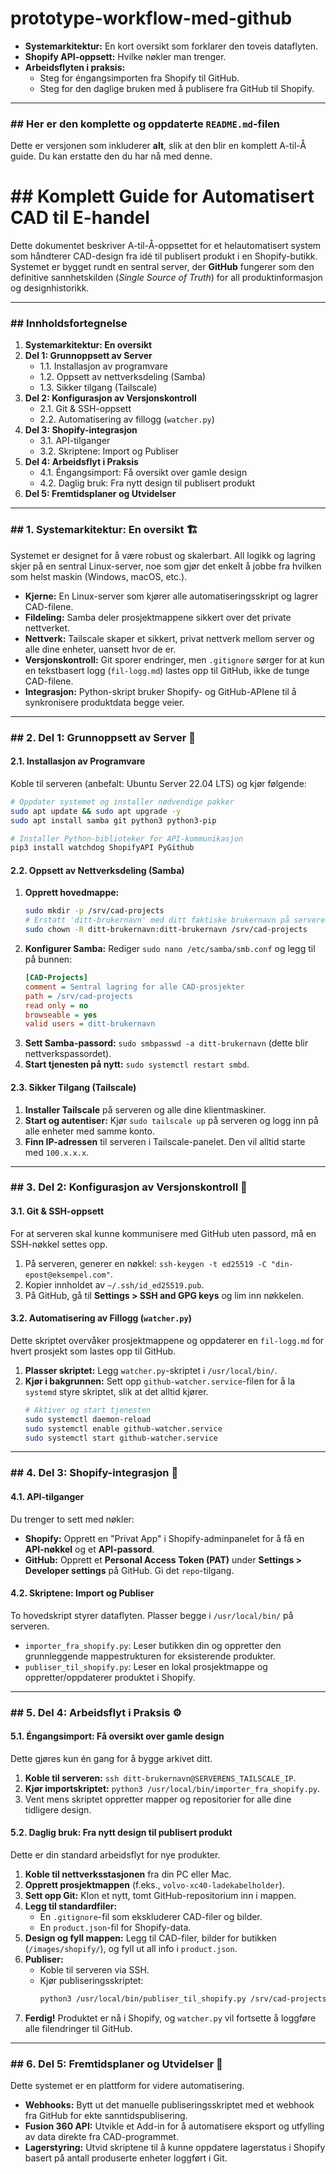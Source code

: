 # prototype-workflow-med-github

  * **Systemarkitektur:** En kort oversikt som forklarer den toveis dataflyten.
  * **Shopify API-oppsett:** Hvilke nøkler man trenger.
  * **Arbeidsflyten i praksis:**
      * Steg for éngangsimporten fra Shopify til GitHub.
      * Steg for den daglige bruken med å publisere fra GitHub til Shopify.

-----

### \#\# Her er den komplette og oppdaterte `README.md`-filen

Dette er versjonen som inkluderer **alt**, slik at den blir en komplett A-til-Å guide. Du kan erstatte den du har nå med denne.

# \#\# Komplett Guide for Automatisert CAD til E-handel

Dette dokumentet beskriver A-til-Å-oppsettet for et helautomatisert system som håndterer CAD-design fra idé til publisert produkt i en Shopify-butikk. Systemet er bygget rundt en sentral server, der **GitHub** fungerer som den definitive sannhetskilden (*Single Source of Truth*) for all produktinformasjon og designhistorikk.

-----

### \#\# Innholdsfortegnelse

1.  **Systemarkitektur: En oversikt**
2.  **Del 1: Grunnoppsett av Server**
      * 1.1. Installasjon av programvare
      * 1.2. Oppsett av nettverksdeling (Samba)
      * 1.3. Sikker tilgang (Tailscale)
3.  **Del 2: Konfigurasjon av Versjonskontroll**
      * 2.1. Git & SSH-oppsett
      * 2.2. Automatisering av fillogg (`watcher.py`)
4.  **Del 3: Shopify-integrasjon**
      * 3.1. API-tilganger
      * 3.2. Skriptene: Import og Publiser
5.  **Del 4: Arbeidsflyt i Praksis**
      * 4.1. Éngangsimport: Få oversikt over gamle design
      * 4.2. Daglig bruk: Fra nytt design til publisert produkt
6.  **Del 5: Fremtidsplaner og Utvidelser**

-----

### \#\# 1. Systemarkitektur: En oversikt 🏗️

Systemet er designet for å være robust og skalerbart. All logikk og lagring skjer på en sentral Linux-server, noe som gjør det enkelt å jobbe fra hvilken som helst maskin (Windows, macOS, etc.).

  * **Kjerne:** En Linux-server som kjører alle automatiseringsskript og lagrer CAD-filene.
  * **Fildeling:** Samba deler prosjektmappene sikkert over det private nettverket.
  * **Nettverk:** Tailscale skaper et sikkert, privat nettverk mellom server og alle dine enheter, uansett hvor de er.
  * **Versjonskontroll:** Git sporer endringer, men `.gitignore` sørger for at kun en tekstbasert logg (`fil-logg.md`) lastes opp til GitHub, ikke de tunge CAD-filene.
  * **Integrasjon:** Python-skript bruker Shopify- og GitHub-APIene til å synkronisere produktdata begge veier.

-----

### \#\# 2. Del 1: Grunnoppsett av Server 🐧

#### **2.1. Installasjon av Programvare**

Koble til serveren (anbefalt: Ubuntu Server 22.04 LTS) og kjør følgende:

```bash
# Oppdater systemet og installer nødvendige pakker
sudo apt update && sudo apt upgrade -y
sudo apt install samba git python3 python3-pip

# Installer Python-biblioteker for API-kommunikasjon
pip3 install watchdog ShopifyAPI PyGithub
```

#### **2.2. Oppsett av Nettverksdeling (Samba)**

1.  **Opprett hovedmappe:**
    ```bash
    sudo mkdir -p /srv/cad-projects
    # Erstatt 'ditt-brukernavn' med ditt faktiske brukernavn på serveren
    sudo chown -R ditt-brukernavn:ditt-brukernavn /srv/cad-projects
    ```
2.  **Konfigurer Samba:** Rediger `sudo nano /etc/samba/smb.conf` og legg til på bunnen:
    ```ini
    [CAD-Projects]
    comment = Sentral lagring for alle CAD-prosjekter
    path = /srv/cad-projects
    read only = no
    browseable = yes
    valid users = ditt-brukernavn
    ```
3.  **Sett Samba-passord:** `sudo smbpasswd -a ditt-brukernavn` (dette blir nettverkspassordet).
4.  **Start tjenesten på nytt:** `sudo systemctl restart smbd`.

#### **2.3. Sikker Tilgang (Tailscale)**

1.  **Installer Tailscale** på serveren og alle dine klientmaskiner.
2.  **Start og autentiser:** Kjør `sudo tailscale up` på serveren og logg inn på alle enheter med samme konto.
3.  **Finn IP-adressen** til serveren i Tailscale-panelet. Den vil alltid starte med `100.x.x.x`.

-----

### \#\# 3. Del 2: Konfigurasjon av Versjonskontroll 🔄

#### **3.1. Git & SSH-oppsett**

For at serveren skal kunne kommunisere med GitHub uten passord, må en SSH-nøkkel settes opp.

1.  På serveren, generer en nøkkel: `ssh-keygen -t ed25519 -C "din-epost@eksempel.com"`.
2.  Kopier innholdet av `~/.ssh/id_ed25519.pub`.
3.  På GitHub, gå til **Settings \> SSH and GPG keys** og lim inn nøkkelen.

#### **3.2. Automatisering av Fillogg (`watcher.py`)**

Dette skriptet overvåker prosjektmappene og oppdaterer en `fil-logg.md` for hvert prosjekt som lastes opp til GitHub.

1.  **Plasser skriptet:** Legg `watcher.py`-skriptet i `/usr/local/bin/`.
2.  **Kjør i bakgrunnen:** Sett opp `github-watcher.service`-filen for å la `systemd` styre skriptet, slik at det alltid kjører.
    ```bash
    # Aktiver og start tjenesten
    sudo systemctl daemon-reload
    sudo systemctl enable github-watcher.service
    sudo systemctl start github-watcher.service
    ```

-----

### \#\# 4. Del 3: Shopify-integrasjon 🛒

#### **4.1. API-tilganger**

Du trenger to sett med nøkler:

  * **Shopify:** Opprett en "Privat App" i Shopify-adminpanelet for å få en **API-nøkkel** og et **API-passord**.
  * **GitHub:** Opprett et **Personal Access Token (PAT)** under **Settings \> Developer settings** på GitHub. Gi det `repo`-tilgang.

#### **4.2. Skriptene: Import og Publiser**

To hovedskript styrer dataflyten. Plasser begge i `/usr/local/bin/` på serveren.

  * `importer_fra_shopify.py`: Leser butikken din og oppretter den grunnleggende mappestrukturen for eksisterende produkter.
  * `publiser_til_shopify.py`: Leser en lokal prosjektmappe og oppretter/oppdaterer produktet i Shopify.

-----

### \#\# 5. Del 4: Arbeidsflyt i Praksis ⚙️

#### **5.1. Éngangsimport: Få oversikt over gamle design**

Dette gjøres kun én gang for å bygge arkivet ditt.

1.  **Koble til serveren:** `ssh ditt-brukernavn@SERVERENS_TAILSCALE_IP`.
2.  **Kjør importskriptet:** `python3 /usr/local/bin/importer_fra_shopify.py`.
3.  Vent mens skriptet oppretter mapper og repositorier for alle dine tidligere design.

#### **5.2. Daglig bruk: Fra nytt design til publisert produkt**

Dette er din standard arbeidsflyt for nye produkter.

1.  **Koble til nettverksstasjonen** fra din PC eller Mac.
2.  **Opprett prosjektmappen** (f.eks., `volvo-xc40-ladekabelholder`).
3.  **Sett opp Git:** Klon et nytt, tomt GitHub-repositorium inn i mappen.
4.  **Legg til standardfiler:**
      * En `.gitignore`-fil som ekskluderer CAD-filer og bilder.
      * En `product.json`-fil for Shopify-data.
5.  **Design og fyll mappen:** Legg til CAD-filer, bilder for butikken (`/images/shopify/`), og fyll ut all info i `product.json`.
6.  **Publiser:**
      * Koble til serveren via SSH.
      * Kjør publiseringsskriptet:
        ```bash
        python3 /usr/local/bin/publiser_til_shopify.py /srv/cad-projects/volvo-xc40-ladekabelholder
        ```
7.  **Ferdig\!** Produktet er nå i Shopify, og `watcher.py` vil fortsette å loggføre alle filendringer til GitHub.

-----

### \#\# 6. Del 5: Fremtidsplaner og Utvidelser 🚀

Dette systemet er en plattform for videre automatisering.

  * **Webhooks:** Bytt ut det manuelle publiseringsskriptet med et webhook fra GitHub for ekte sanntidspublisering.
  * **Fusion 360 API:** Utvikle et Add-in for å automatisere eksport og utfylling av data direkte fra CAD-programmet.
  * **Lagerstyring:** Utvid skriptene til å kunne oppdatere lagerstatus i Shopify basert på antall produserte enheter loggført i Git.
